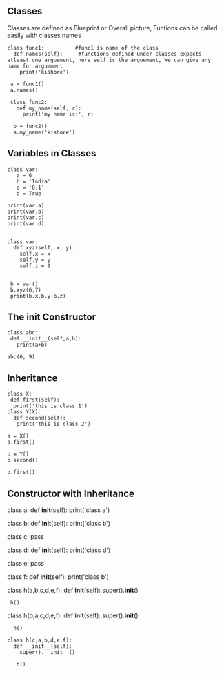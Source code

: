 ## Classes 
Classes are defined as Blueprint or Overall picture, 
Funtions can be called easily with classes names
 
    class func1:          #func1 is name of the class
      def names(self):     #functions defined under classes expects atleast one arguement, here self is the arguement, We can give any name for arguement
        print('kishore')
                   
     a = func1()
     a.names()
                
     class func2:
       def my_name(self, r):
         print('my name is:', r)
         
      b = func2()
      a.my_name('kishore')

## Variables in Classes
      
    class var:
       a = 6
       b = 'India'
       c = '8.1'
       d = True
        
    print(var.a)
    print(var.b)
    print(var.c)
    print(var.d)
      
      
    class var:
      def xyz(self, x, y):
        self.x = x
        self.y = y
        self.z = 9


     b = var()
     b.xyz(6,7)
     print(b.x,b.y,b.z)

## The __init__ Constructor

    class abc:
     def __init__(self,a,b):
       print(a+b)
        
    abc(6, 9)

## Inheritance
    class X:
     def first(self):
      print('this is class 1')
    class Y(X):
      def second(self):
       print('this is class 2')
     
    a = X()
    a.first()
    
    b = Y()
    b.second()
    
    b.first()
    
    
## Constructor with Inheritance
   class a:
    def __init__(self):
     print('class a')

   class b:
    def __init__(self):
      print('class b')

   class c:
     pass

   class d:
     def __init__(self):
       print('class d')

   class e:
     pass

   class f:
    def __init__(self):
      print('class b')
     
     
   class h(a,b,c,d,e,f):
    def __init__(self):
      super().__init__()
      
     h()
     
   class h(b,a,c,d,e,f):
     def __init__(self):
       super().__init__()
       
      h()
      
    class h(c,a,b,d,e,f):
      def __init__(self):
        super().__init__()
        
       h()

